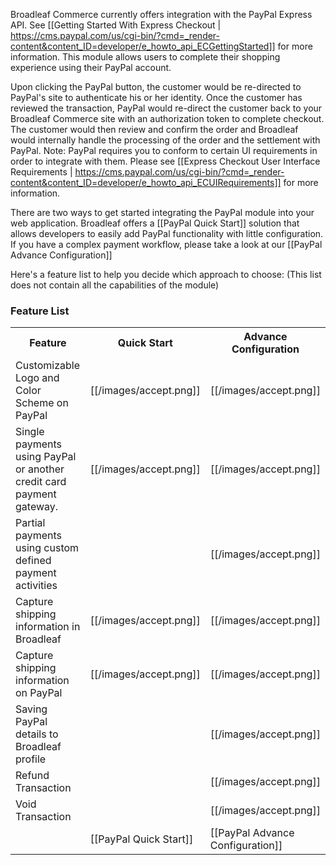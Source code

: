 Broadleaf Commerce currently offers integration with the PayPal Express API. See [[Getting Started With Express Checkout | https://cms.paypal.com/us/cgi-bin/?cmd=_render-content&content_ID=developer/e_howto_api_ECGettingStarted]] for more information. This module allows users to complete their shopping experience using their PayPal account.

Upon clicking the PayPal button, the customer would be re-directed to PayPal's site to authenticate his or her identity. 
Once the customer has reviewed the transaction, PayPal would re-direct the customer back to your Broadleaf Commerce site with an authorization token to complete checkout. 
The customer would then review and confirm the order and Broadleaf would internally handle the processing of the order and the settlement with PayPal. Note: PayPal requires you to conform to certain UI requirements in order to integrate with them. Please see [[Express Checkout User Interface Requirements | https://cms.paypal.com/us/cgi-bin/?cmd=_render-content&content_ID=developer/e_howto_api_ECUIRequirements]] for more information.

There are two ways to get started integrating the PayPal module into your web application. 
Broadleaf offers a [[PayPal Quick Start]] solution that allows developers to easily add PayPal functionality with little configuration.
If you have a complex payment workflow, please take a look at our [[PayPal Advance Configuration]]

Here's a feature list to help you decide which approach to choose:
(This list does not contain all the capabilities of the module)

### Feature List
<table>
  <tr>
    <th>Feature</th>
    <th>Quick Start</th>
    <th>Advance Configuration</th>
  </tr>
  <tr>
    <td>Customizable Logo and Color Scheme on PayPal </td>
    <td align="center">[[/images/accept.png]]</td>
    <td align="center">[[/images/accept.png]]</td>
  </tr>
  <tr>
    <td>Single payments using PayPal or another credit card payment gateway. </td>
    <td align="center">[[/images/accept.png]]</td>
    <td align="center">[[/images/accept.png]]</td>
  </tr>
  <tr>
    <td>Partial payments using custom defined payment activities </td>
    <td align="center"></td>
    <td align="center">[[/images/accept.png]]</td>
  </tr>
  <tr>
    <td>Capture shipping information in Broadleaf </td>
    <td align="center">[[/images/accept.png]]</td>
    <td align="center">[[/images/accept.png]]</td>
  </tr>
  <tr>
    <td>Capture shipping information on PayPal </td>
    <td align="center">[[/images/accept.png]]</td>
    <td align="center">[[/images/accept.png]]</td>
  </tr>
  <tr>
    <td>Saving PayPal details to Broadleaf profile </td>
    <td align="center"></td>
    <td align="center">[[/images/accept.png]]</td>
  </tr>
  <tr>
    <td>Refund Transaction</td>
    <td align="center"></td>
    <td align="center">[[/images/accept.png]]</td>
  </tr>
  <tr>
    <td>Void Transaction</td>
    <td align="center"></td>
    <td align="center">[[/images/accept.png]]</td>
  </tr>
    <td></td>
    <td>[[PayPal Quick Start]]</td>
    <td>[[PayPal Advance Configuration]]</td>
  </tr>  
</table>